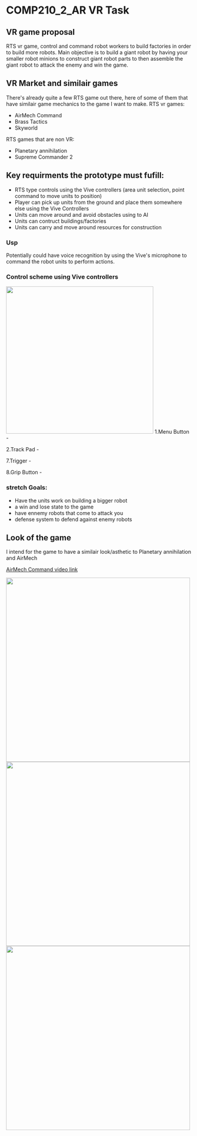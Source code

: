 # COMP210_2_AR VR Task

## VR game proposal
RTS vr game, control and command robot workers to build factories in order to build more robots.
Main objective is to build a giant robot by having your smaller robot minions to construct giant robot parts to then assemble the giant robot to attack the enemy and win the game.


## VR Market and similair games
There's already quite a few RTS game out there, here of some of them that have similair game mechanics to the game I want to make.
RTS vr games:
- AirMech Command
- Brass Tactics
- Skyworld

RTS games that are non VR:
- Planetary annihilation
- Supreme Commander 2


## Key requirments the prototype must fufill:
- RTS type controls using the Vive controllers (area unit selection, point command to move units to position)
- Player can pick up units from the ground and place them somewhere else using the Vive Controllers
- Units can move around and avoid obstacles using to AI
- Units can contruct buildings/factories
- Units can carry and move around resources for construction

### Usp
Potentially could have voice recognition by using the Vive's microphone to command the robot units to perform actions.

### Control scheme using Vive controllers
<img src="https://docs.unity3d.com/uploads/Main/vive_controllers.jpg" width="400">
1.Menu Button -

2.Track Pad -

7.Trigger - 

8.Grip Button - 

### stretch Goals:
- Have the units work on building a bigger robot
- a win and lose state to the game
- have ennemy robots that come to attack you
- defense system to defend against enemy robots

## Look of the game
I intend for the game to have a similair look/asthetic to Planetary annihilation and AirMech

[AirMech Command video link](https://www.youtube.com/watch?v=hL-8GeuDPzI)

<img src="https://www.gamereactor.eu/media/62/single_playeraddedplanetary_1166244b.jpg" width="500">
<img src="https://vrgamecritic.com/images/games/screens/5-screen-05.jpg" width="500">
<img src="http://24.media.tumblr.com/11cfc7e5f7741b2453cc3861505463cf/tumblr_mh3kexjaYh1s49jb5o1_1280.jpg" width="500">
